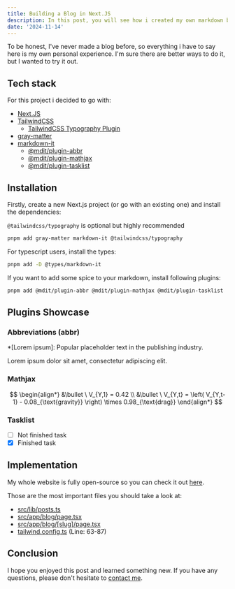 ```yaml
---
title: Building a Blog in Next.JS
description: In this post, you will see how i created my own markdown blog in Next.JS from scratch.
date: '2024-11-14'
---
```


To be honest, I've never made a blog before, so everything i have to say here is my own personal experience. I'm sure there are better ways to do it, but I wanted to try it out.

## Tech stack

For this project i decided to go with:

- [Next.JS](https://nextjs.org/)
- [TailwindCSS](https://tailwindcss.com/)
  - [TailwindCSS Typography Plugin](https://github.com/tailwindlabs/tailwindcss-typography)
- [gray-matter](https://github.com/jonschlinkert/gray-matter)
- [markdown-it](https://github.com/markdown-it/markdown-it)
  - [@mdit/plugin-abbr](https://github.com/mdit-plugins/mdit-plugins/tree/main/packages/abbr)
  - [@mdit/plugin-mathjax](https://github.com/mdit-plugins/mdit-plugins/tree/main/packages/mathjax)
  - [@mdit/plugin-tasklist](https://github.com/mdit-plugins/mdit-plugins/tree/main/packages/tasklist)

## Installation

Firstly, create a new Next.js project (or go with an existing one) and install the dependencies:

`@tailwindcss/typography` is optional but highly recommended

```bash
pnpm add gray-matter markdown-it @tailwindcss/typography
```

For typescript users, install the types:

```bash
pnpm add -D @types/markdown-it
```

If you want to add some spice to your markdown, install following plugins:

```bash
pnpm add @mdit/plugin-abbr @mdit/plugin-mathjax @mdit/plugin-tasklist
```

## Plugins Showcase

### Abbreviations (abbr)

*[Lorem ipsum]: Popular placeholder text in the publishing industry.

Lorem ipsum dolor sit amet, consectetur adipiscing elit.

### Mathjax

$$
\begin{align*}
&\bullet \ V_{Y,1} = 0.42 \\
&\bullet \ V_{Y,t} = \left( V_{Y,t-1} - 0.08_{\text{gravity}} \right) \times 0.98_{\text{drag}}
\end{align*}
$$

### Tasklist

<div style="margin-top: 1rem;" />

- [ ] Not finished task
- [x] Finished task

## Implementation

My whole website is fully open-source so you can check it out [here](https://github.com/feenko/feenko.lol).

Those are the most important files you should take a look at:

- [src/lib/posts.ts](https://github.com/feenko/feenko.lol/blob/main/src/lib/posts.ts)
- [src/app/blog/page.tsx](https://github.com/feenko/feenko.lol/blob/main/src/app/blog/page.tsx)
- [src/app/blog/[slug]/page.tsx](https://github.com/feenko/feenko.lol/blob/main/src/app/blog/[slug]/page.tsx)
- [tailwind.config.ts](https://github.com/feenko/feenko.lol/blob/main/tailwind.config.ts#L63-L87) (Line: 63-87)

## Conclusion

I hope you enjoyed this post and learned something new. If you have any questions, please don't hesitate to [contact me](https://github.com/feenko).